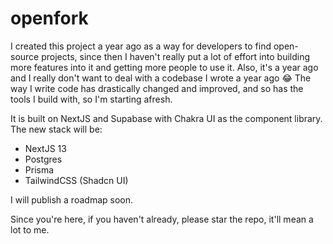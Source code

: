 # openfork

I created this project a year ago as a way for developers to find open-source projects, since then I haven't really put a lot of effort into building more features into it and getting more people to use it.
Also, it's a year ago and I really don't want to deal with a codebase I wrote a year ago 😂 The way I write code has drastically changed and improved, and so has the tools I build with, so I'm starting afresh.

It is built on NextJS and Supabase with Chakra UI as the component library. The new stack will be:

- NextJS 13
- Postgres
- Prisma
- TailwindCSS (Shadcn UI)

I will publish a roadmap soon.

Since you're here, if you haven't already, please star the repo, it'll mean a lot to me.
